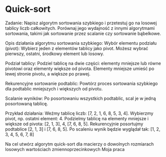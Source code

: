 # Quick-sort
Zadanie:
Napisz algorytm sortowania szybkiego i przetestuj go na losowej tablicy liczb całkowitych. Porównaj jego wydajność z innymi algorytmami sortowania, takimi jak sortowanie przez scalanie czy sortowanie bąbelkowe.

Opis działania algorytmu sortowania szybkiego:
Wybór elementu podziału (pivot):
Wybierz jeden z elementów tablicy jako pivot. Możesz wybrać pierwszy, ostatni, środkowy element lub losowy.

Podział tablicy:
Podziel tablicę na dwie części: elementy mniejsze lub równe pivotowi oraz elementy większe od pivota.
Elementy mniejsze umieść po lewej stronie pivotu, a większe po prawej.

Rekurencyjne sortowanie podtablic:
Powtórz proces sortowania szybkiego dla podtablic mniejszych i większych od pivotu.

Scalanie wyników:
Po posortowaniu wszystkich podtablic, scal je w jedną posortowaną tablicę.

Przykład działania:
Weźmy tablicę liczb: [7, 2, 1, 6, 8, 5, 3, 4].
Wybierzmy pivot, np. ostatni element: 4.
Podzielmy tablicę na elementy mniejsze i większe od pivota: [2, 1, 3], 4, [7, 6, 8, 5].
Rekurencyjnie posortujmy podtablice [2, 1, 3] i [7, 6, 8, 5].
Po scaleniu wynik będzie wyglądał tak: [1, 2, 3, 4, 5, 6, 7, 8]

Na cel utwórz algorytm quick-sort dla macierzy o dowolnych rozmiarach losowych wartościach zmiennoprzecinkowych 
Moja praca

